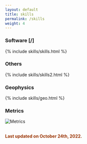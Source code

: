 ```yaml
---
layout: default
title: skills
permalink: /skills
weight: 4
---
```


<h3 class="text-center"><i class="fas fa-code"></i> Software <a href="https://github.com/mheriyanto#-github-stats">[<i class="fab fa-github"></i></a>/<a href="https://www.linkedin.com/in/mheriyanto/details/skills"><i class="fab fa-linkedin"></i>]</a></h3>
{% include skills/skills.html %}

<h3 class="text-center"><i class="fas fa-server"></i> Others</h3>
{% include skills/skills2.html %}

<h3 class="text-center"><i class="fas fa-globe"></i> Geophysics</h3>
{% include skills/geo.html %}

<h3 class="text-center"><i class="fab fa-github"></i> Metrics</h3>

![Metrics](https://metrics.lecoq.io/mheriyanto?template=classic&isocalendar=1&languages=1&lines=1&followup=1&achievements=1&notable=1&base=header%2C%20activity%2C%20community%2C%20repositories%2C%20metadata&base.indepth=false&base.hireable=false&base.skip=false&isocalendar=false&isocalendar.duration=full-year&languages=false&languages.limit=10&languages.threshold=0%25&languages.other=false&languages.colors=github&languages.sections=most-used&languages.indepth=false&languages.analysis.timeout=15&languages.categories=markup%2C%20programming&languages.recent.categories=markup%2C%20programming&languages.recent.load=300&languages.recent.days=14&lines=false&lines.sections=base&lines.repositories.limit=4&lines.history.limit=1&followup=false&followup.sections=repositories&followup.indepth=true&followup.archived=true&achievements=false&achievements.threshold=C&achievements.secrets=true&achievements.display=compact&achievements.limit=0&notable=false&notable.from=all&notable.repositories=true&notable.indepth=false&notable.types=commit&notable.self=false&config.timezone=Asia%2FJakarta)

<span style="color:#993300;"><strong><br /> Last updated on October 24th, 2022.</strong></span>